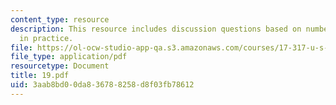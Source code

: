 ```yaml
---
content_type: resource
description: This resource includes discussion questions based on number of policies
  in practice.
file: https://ol-ocw-studio-app-qa.s3.amazonaws.com/courses/17-317-u-s-social-policy-spring-2006/3aab8bd00da836788258d8f03fb78612_19.pdf
file_type: application/pdf
resourcetype: Document
title: 19.pdf
uid: 3aab8bd0-0da8-3678-8258-d8f03fb78612
---
```

